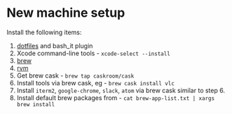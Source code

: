 # New machine setup

Install the following items:

1. [dotfiles](https://github.com/sjayanna/dotfiles) and bash_it plugin
2. Xcode command-line tools - `xcode-select --install`
3. [brew](http://brew.sh/index.html)
4. [rvm](https://rvm.io/)
5. Get brew cask - `brew tap caskroom/cask`
6. Install tools via brew cask, eg - `brew cask install vlc`
7. Install `iterm2`, `google-chrome`, `slack`, `atom` via brew cask similar to step 6.
8. Install default brew packages from - `cat brew-app-list.txt | xargs brew install`
